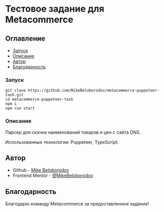 # Тестовое задание для Metacommerce

## Оглавление

- [Запуск](#запуск)
- [Описание](#описание)
- [Автор](#автор)
- [Благодарность](#благодарность)

### Запуск

```
git clone https://github.com/MikeBeloborodov/metacommerce-puppeteer-task.git
cd metacommerce-puppeteer-task
npm i
npm run start
```

### Описание

Парсер для скачки наименований товаров и цен с сайта DNS.

Использованные технологии: Puppeteer, TypeScript.

## Автор

- Github - [Mike Beloborodov](https://github.com/MikeBeloborodov)
- Frontend Mentor - [@MikeBeloborodov](https://www.frontendmentor.io/profile/MikeBeloborodov)

## Благодарность

Благодарю команду Metacommerce за предоставленное задание!
